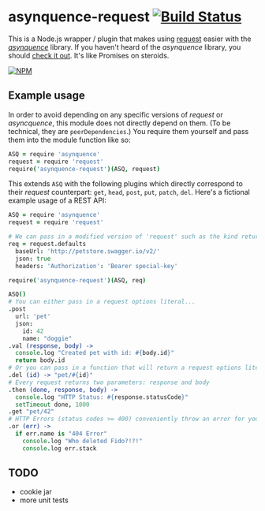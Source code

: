 # asynquence-request [![Build Status](https://travis-ci.org/wmhilton/asynquence-request.svg?branch=master)](https://travis-ci.org/wmhilton/asynquence-request)
This is a Node.js wrapper / plugin that makes using [request][request] easier with the [*asynquence*][asynquence] library.
If you haven't heard of the *asynquence* library, you should [check it out][asynquence2]. It's like Promises on steroids.

[![NPM](https://nodei.co/npm/asynquence-request.png)](https://nodei.co/npm/asynquence-request/)

[asynquence]: http://www.npmjs.org/package/asynquence
[request]: http://www.npmjs.org/package/request
[asynquence2]: http://davidwalsh.name/asynquence-part-1

## Example usage
In order to avoid depending on any specific versions of *request* or *asyncquence*, this module does not directly depend on them. (To be technical, they are `peerDependencies`.) You require them yourself and pass them into the module function like so:

```coffeescript
ASQ = require 'asynquence'
request = require 'request'
require('asynquence-request')(ASQ, request)
```
This extends `ASQ` with the following plugins which directly correspond to their *request* counterpart: `get`, `head`, `post`, `put`, `patch`, `del`. Here's a fictional example usage of a REST API:

```coffeescript
ASQ = require 'asynquence'
request = require 'request'

# We can pass in a modified version of 'request' such as the kind returned by 'request.defaults'
req = request.defaults
  baseUrl: 'http://petstore.swagger.io/v2/'
  json: true
  headers: 'Authorization': 'Bearer special-key'

require('asynquence-request')(ASQ, req)

ASQ()
# You can either pass in a request options literal...
.post
  url: 'pet'
  json: 
    id: 42
    name: "doggie"
.val (response, body) ->
  console.log "Created pet with id: #{body.id}"
  return body.id
# Or you can pass in a function that will return a request options literal.
.del (id) -> "pet/#{id}"
# Every request returns two parameters: response and body
.then (done, response, body) ->
  console.log "HTTP Status: #{response.statusCode}"
  setTimeout done, 1000
.get "pet/42"
# HTTP Errors (status codes >= 400) conveniently throw an error for you
.or (err) ->
  if err.name is "404 Error"
    console.log "Who deleted Fido?!?!"
    console.log err.stack
```

## TODO
- cookie jar
- more unit tests
